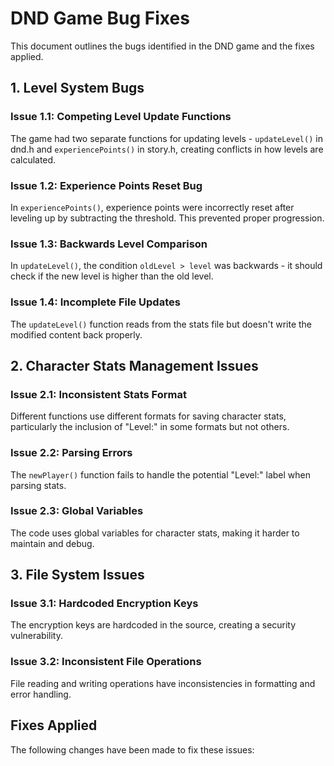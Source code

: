 # DND Game Bug Fixes

This document outlines the bugs identified in the DND game and the fixes applied.

## 1. Level System Bugs

### Issue 1.1: Competing Level Update Functions
The game had two separate functions for updating levels - `updateLevel()` in dnd.h and `experiencePoints()` in story.h, creating conflicts in how levels are calculated.

### Issue 1.2: Experience Points Reset Bug
In `experiencePoints()`, experience points were incorrectly reset after leveling up by subtracting the threshold. This prevented proper progression.

### Issue 1.3: Backwards Level Comparison
In `updateLevel()`, the condition `oldLevel > level` was backwards - it should check if the new level is higher than the old level.

### Issue 1.4: Incomplete File Updates
The `updateLevel()` function reads from the stats file but doesn't write the modified content back properly.

## 2. Character Stats Management Issues

### Issue 2.1: Inconsistent Stats Format
Different functions use different formats for saving character stats, particularly the inclusion of "Level:" in some formats but not others.

### Issue 2.2: Parsing Errors
The `newPlayer()` function fails to handle the potential "Level:" label when parsing stats.

### Issue 2.3: Global Variables
The code uses global variables for character stats, making it harder to maintain and debug.

## 3. File System Issues

### Issue 3.1: Hardcoded Encryption Keys
The encryption keys are hardcoded in the source, creating a security vulnerability.

### Issue 3.2: Inconsistent File Operations
File reading and writing operations have inconsistencies in formatting and error handling.

## Fixes Applied

The following changes have been made to fix these issues: